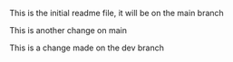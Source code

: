 This is the initial readme file, it will be on the main branch

This is another change on main

This is a change made on the dev branch
